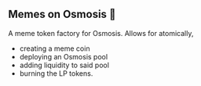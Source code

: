 ## Memes on Osmosis 🌈

A meme token factory for Osmosis. Allows for atomically,

- creating a meme coin
- deploying an Osmosis pool
- adding liquidity to said pool
- burning the LP tokens.
